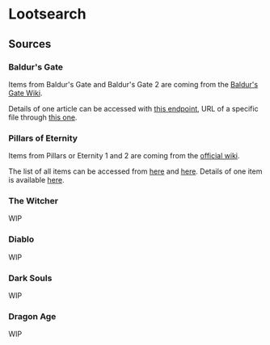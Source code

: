 # Lootsearch

## Sources

### Baldur's Gate

Items from Baldur's Gate and Baldur's Gate 2 are coming from the [Baldur's Gate
Wiki][1].

Details of one article can be accessed with [this endpoint][2], URL of a
specific file through [this one][3].

### Pillars of Eternity

Items from Pillars or Eternity 1 and 2 are coming from the [official wiki][4].

The list of all items can be accessed from [here][5] and [here][6]. Details of
one item is available [here][7].

### The Witcher

WIP

### Diablo

WIP

### Dark Souls

WIP

### Dragon Age

WIP

[1]: http://baldursgate.wikia.com/wiki/Baldur%27s_Gate_Wiki
[2]:
  http://baldursgate.wikia.com/api.php?titles=Carsomyr&action=query&prop=revisions&rvprop=content&format=json
[3]:
  http://baldursgate.wikia.com/api.php?action=query&titles=File:Travel_robe_2.png&prop=imageinfo&iiprop=url&iiurlwidth=220&format=json
[4]: https://pillarsofeternity.gamepedia.com/Official_Pillars_of_Eternity_Wiki
[5]:
  https://pillarsofeternity.gamepedia.com/api.php?action=query&cmlimit=max&cmtitle=Category%3APillars_of_Eternity_II%3A_Deadfire_unique_items&format=json&list=categorymembers
[6]:
  https://pillarsofeternity.gamepedia.com/api.php?action=query&cmlimit=max&cmtitle=Category%3APillars_of_Eternity_unique_items&format=json&list=categorymembers
[7]:
  https://pillarsofeternity.gamepedia.com/api.php?action=query&format=json&prop=revisions&rvprop=content&titles=A%20Whale%20of%20a%20Wand
